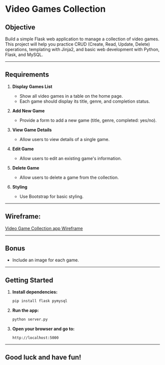 # Video Games Collection

## Objective

Build a simple Flask web application to manage a collection of video games. This project will help you practice CRUD (Create, Read, Update, Delete) operations, templating with Jinja2, and basic web development with Python, Flask, and MySQL.

---

## Requirements

1. **Display Games List**
   - Show all video games in a table on the home page.
   - Each game should display its title, genre, and completion status.

2. **Add New Game**
   - Provide a form to add a new game (title, genre, completed: yes/no).

3. **View Game Details**
   - Allow users to view details of a single game.

4. **Edit Game**
   - Allow users to edit an existing game's information.

5. **Delete Game**
   - Allow users to delete a game from the collection.

6. **Styling**
   - Use Bootstrap for basic styling.

---

## Wireframe:

<!-- **Home Page with Games List:**

![Home page](home.png)

**Game Details page:**

![Game Details](show.png)

**New Game page:**

![New Game page](add.png)

**Edit Game page:**

![Edit Game page](edit.png) -->

[Video Game Collection app Wireframe](Welcome!.png)

---

## Bonus

- Include an image for each game.

---

## Getting Started

1. **Install dependencies:**
   ```bash
   pip install flask pymysql
   ```

2. **Run the app:**
   ```bash
   python server.py
   ```

3. **Open your browser and go to:**
   ```
   http://localhost:5000
   ```

---

## Good luck and have fun!
